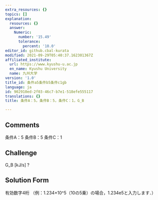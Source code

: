 ```yaml
---
extra_resources: {}
topics: []
explanation:
  resources: {}
  answer:
    Numeric:
      number: '15.49'
      tolerance:
        percent: '10.0'
editor_id: github.cbal-kurata
modified: 2021-09-29T05:40:37.162301367Z
affiliated_institute:
  url: https://www.kyushu-u.ac.jp
  en_name: Kyushu University
  name: 九州大学
version: '1.0'
title_id: 条件a5条件b5条件c1gb
language: ja
id: 902910ed-2f03-46c7-b7e1-518efe555117
translations: {}
title: 条件A：5，条件B：5，条件C：1，G_B

---
```


## Comments
条件A：5
条件B：5
条件C：1

## Challenge
G_B [kJ/s] ?

## Solution Form
有効数字4桁
（例：1.234×10^5（10の5乗）の場合，1.234e5と入力します．）




